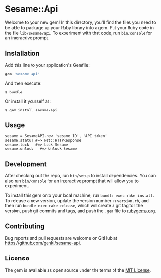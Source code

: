 # Sesame::Api

Welcome to your new gem! In this directory, you'll find the files you need to be able to package up your Ruby library into a gem. Put your Ruby code in the file `lib/sesame/api`. To experiment with that code, run `bin/console` for an interactive prompt.

## Installation

Add this line to your application's Gemfile:

```ruby
gem 'sesame-api'
```

And then execute:

    $ bundle

Or install it yourself as:

    $ gem install sesame-api

## Usage

```
sesame = SesameAPI.new 'sesame ID', 'API token'
sesame.status #=> Net::HTTPResponse
sesame.lock   #=> Lock Sesame
sesame.unlock   #=> Unlock Sesame
```

## Development

After checking out the repo, run `bin/setup` to install dependencies. You can also run `bin/console` for an interactive prompt that will allow you to experiment.

To install this gem onto your local machine, run `bundle exec rake install`. To release a new version, update the version number in `version.rb`, and then run `bundle exec rake release`, which will create a git tag for the version, push git commits and tags, and push the `.gem` file to [rubygems.org](https://rubygems.org).

## Contributing

Bug reports and pull requests are welcome on GitHub at https://github.com/genki/sesame-api.

## License

The gem is available as open source under the terms of the [MIT License](https://opensource.org/licenses/MIT).
